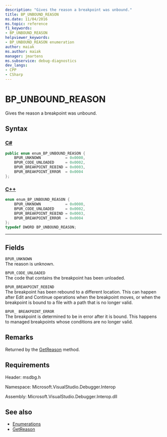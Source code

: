 ```yaml
---
description: "Gives the reason a breakpoint was unbound."
title: BP_UNBOUND_REASON
ms.date: 11/04/2016
ms.topic: reference
f1_keywords:
- BP_UNBOUND_REASON
helpviewer_keywords:
- BP_UNBOUND_REASON enumeration
author: maiak
ms.author: maiak
manager: jmartens
ms.subservice: debug-diagnostics
dev_langs:
- CPP
- CSharp
---
```

# BP_UNBOUND_REASON

Gives the reason a breakpoint was unbound.

## Syntax

### [C#](#tab/csharp)
```csharp
public enum enum_BP_UNBOUND_REASON {
    BPUR_UNKNOWN           = 0x0000,
    BPUR_CODE_UNLOADED     = 0x0002,
    BPUR_BREAKPOINT_REBIND = 0x0003,
    BPUR_BREAKPOINT_ERROR  = 0x0004
};
```
### [C++](#tab/cpp)
```cpp
enum enum_BP_UNBOUND_REASON {
    BPUR_UNKNOWN           = 0x0000,
    BPUR_CODE_UNLOADED     = 0x0002,
    BPUR_BREAKPOINT_REBIND = 0x0003,
    BPUR_BREAKPOINT_ERROR  = 0x0004
};
typedef DWORD BP_UNBOUND_REASON;
```
---

## Fields
`BPUR_UNKNOWN`\
The reason is unknown.

`BPUR_CODE_UNLOADED`\
The code that contains the breakpoint has been unloaded.

`BPUR_BREAKPOINT_REBIND`\
The breakpoint has been rebound to a different location. This can happen after Edit and Continue operations when the breakpoint moves, or when the breakpoint is bound to a file with a path that is no longer valid.

`BPUR_ BREAKPOINT_ERROR`\
The breakpoint is determined to be in error after it is bound. This happens to managed breakpoints whose conditions are no longer valid.

## Remarks
Returned by the [GetReason](../../../extensibility/debugger/reference/idebugbreakpointunboundevent2-getreason.md) method.

## Requirements
Header: msdbg.h

Namespace: Microsoft.VisualStudio.Debugger.Interop

Assembly: Microsoft.VisualStudio.Debugger.Interop.dll

## See also
- [Enumerations](../../../extensibility/debugger/reference/enumerations-visual-studio-debugging.md)
- [GetReason](../../../extensibility/debugger/reference/idebugbreakpointunboundevent2-getreason.md)
